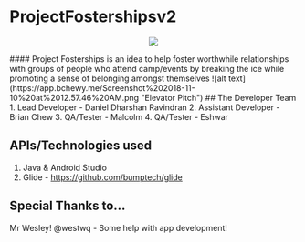 # ProjectFostershipsv2
<p align="center">
<img src="https://trello-attachments.s3.amazonaws.com/5bcb2e8ba65f490209be5378/5bce8cc441beee51e0525a6f/d32c57a071035555d726d857cf175395/fostership-logo.png"/>
</p>
#### Project Fosterships is an idea to help foster worthwhile relationships with groups of people who attend camp/events by breaking the ice while promoting a sense of belonging amongst themselves
![alt text](https://app.bchewy.me/Screenshot%202018-11-10%20at%2012.57.46%20AM.png "Elevator Pitch")
## The Developer Team
1. Lead Developer - Daniel Dharshan Ravindran
2. Assistant Developer - Brian Chew
3. QA/Tester - Malcolm
4. QA/Tester - Eshwar

## APIs/Technologies used
1. Java & Android Studio
2. Glide - https://github.com/bumptech/glide

## Special Thanks to...
Mr Wesley! @westwq - Some help with app development!
